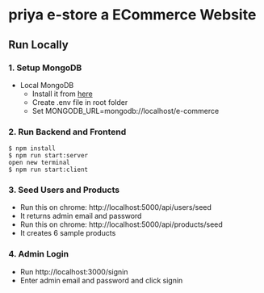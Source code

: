 # priya e-store a ECommerce Website

## Run Locally


### 1. Setup MongoDB

- Local MongoDB
  - Install it from [here](https://www.mongodb.com/try/download/community)
  - Create .env file in root folder
  - Set MONGODB_URL=mongodb://localhost/e-commerce  

### 2. Run Backend and Frontend

```
$ npm install
$ npm run start:server
open new terminal
$ npm run start:client
```

### 3. Seed Users and Products

- Run this on chrome: http://localhost:5000/api/users/seed
- It returns admin email and password
- Run this on chrome: http://localhost:5000/api/products/seed
- It creates 6 sample products

### 4. Admin Login

- Run http://localhost:3000/signin
- Enter admin email and password and click signin